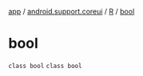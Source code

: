 [app](../../../index.md) / [android.support.coreui](../../index.md) / [R](../index.md) / [bool](.)

# bool

`class bool`
`class bool`